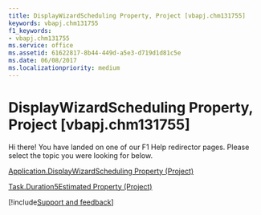 ```yaml
---
title: DisplayWizardScheduling Property, Project [vbapj.chm131755]
keywords: vbapj.chm131755
f1_keywords:
- vbapj.chm131755
ms.service: office
ms.assetid: 61622817-8b44-449d-a5e3-d719d1d81c5e
ms.date: 06/08/2017
ms.localizationpriority: medium
---
```



# DisplayWizardScheduling Property, Project [vbapj.chm131755]

Hi there! You have landed on one of our F1 Help redirector pages. Please select the topic you were looking for below.

[Application.DisplayWizardScheduling Property (Project)](https://msdn.microsoft.com/library/abcd5660-1eef-d53b-548f-6ead0c57f836%28Office.15%29.aspx)

[Task.Duration5Estimated Property (Project)](https://msdn.microsoft.com/library/620fc5fd-1589-1a67-3f3c-c8c6f6d57c39%28Office.15%29.aspx)

[!include[Support and feedback](~/includes/feedback-boilerplate.md)]